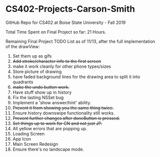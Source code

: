 # CS402-Projects-Carson-Smith
GitHub Repo for CS402 at Boise State University - Fall 2019

Total Time Spent on Final Project so far:
21 Hours.

Remaining Final Project TODO List as of 11/13, after the full implementation of the drawView:

1. Set them up as gifs
2. ~~Add stroke/character info to the first screen~~
3. make it work cleanly for other phone types/sizes
4. Store picture of drawing
5. have faded background lines for the drawing area to split it into quadrants
6. ~~make the undo button work.~~
7. Have stuff show up in history
8. Fix the lasting NSSet bug
9. Implement a 'show answer/hint' ability.
10. ~~Prevent it from showing you the same thing twice.~~
11. Ensure history downswipe functionality still works.
12. ~~Prevent further changes after doneButton is pressed.~~
13. ~~Set things up to work for CN and not just JP.~~
14. All yellow errors that are popping up.
15. Loading Screen
16. App Icon
17. Main Screen Redesign
18. Ensure there's no landscape mode.
